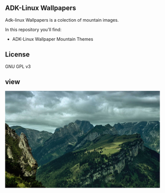 ## ADK-Linux Wallpapers

Adk-linux Wallpapers is a colection of mountain images.

In this repository you'll find:

-  ADK-Linux Wallpaper Mountain Themes

## License

GNU GPL v3

## view
![view](View-1.jpg?raw=true)

